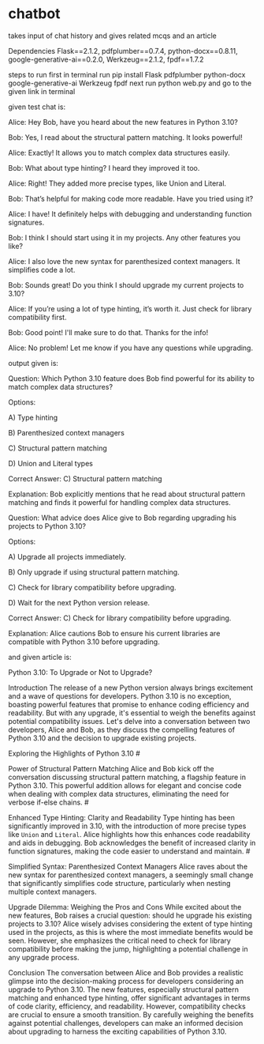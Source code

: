 # chatbot
takes input of chat history and gives related mcqs and an article

Dependencies
Flask==2.1.2, 
pdfplumber==0.7.4, 
python-docx==0.8.11, 
google-generative-ai==0.2.0, 
Werkzeug==2.1.2, 
fpdf==1.7.2

steps to run 
first in terminal run
pip install Flask pdfplumber python-docx google-generative-ai Werkzeug fpdf
next run 
python web.py
and go to the given link in terminal

given test chat is:

Alice: Hey Bob, have you heard about the new features in Python 3.10?

Bob: Yes, I read about the structural pattern matching. It looks powerful!

Alice: Exactly! It allows you to match complex data structures easily.

Bob: What about type hinting? I heard they improved it too.

Alice: Right! They added more precise types, like Union and Literal.

Bob: That’s helpful for making code more readable. Have you tried using it?

Alice: I have! It definitely helps with debugging and understanding function signatures.

Bob: I think I should start using it in my projects. Any other features you like?

Alice: I also love the new syntax for parenthesized context managers. It simplifies code a lot.

Bob: Sounds great! Do you think I should upgrade my current projects to 3.10?

Alice: If you’re using a lot of type hinting, it’s worth it. Just check for library compatibility first.

Bob: Good point! I'll make sure to do that. Thanks for the info!

Alice: No problem! Let me know if you have any questions while upgrading.

output given is:

Question: Which Python 3.10 feature does Bob find powerful for its ability to match complex data structures?

Options:

A) Type hinting

B) Parenthesized context managers

C) Structural pattern matching

D) Union and Literal types

Correct Answer: C) Structural pattern matching

Explanation: Bob explicitly mentions that he read about structural pattern matching and finds it powerful for handling complex data structures.

Question: What advice does Alice give to Bob regarding upgrading his projects to Python 3.10?

Options:

A) Upgrade all projects immediately.

B) Only upgrade if using structural pattern matching.

C) Check for library compatibility before upgrading.

D) Wait for the next Python version release.

Correct Answer: C) Check for library compatibility before upgrading.

Explanation: Alice cautions Bob to ensure his current libraries are compatible with Python 3.10 before upgrading.

and given article is:

Python 3.10: To Upgrade or Not to Upgrade?

Introduction 
The release of a new Python version always brings excitement and a wave of questions for developers. Python 3.10 is no exception, boasting powerful features that promise to enhance coding efficiency and readability. But with any upgrade, it's essential to weigh the benefits against potential compatibility issues. Let's delve into a conversation between two developers, Alice and Bob, as they discuss the compelling features of Python 3.10 and the decision to upgrade existing projects.

Exploring the Highlights of Python 3.10 #

Power of Structural Pattern Matching Alice and Bob kick off the conversation discussing structural pattern matching, a flagship feature in Python 3.10. This powerful addition allows for elegant and concise code when dealing with complex data structures, eliminating the need for verbose if-else chains. #

Enhanced
Type Hinting: Clarity and Readability Type hinting has been significantly improved in 3.10, with the introduction of more precise types like `Union` and `Literal`. Alice highlights how this enhances code readability and aids in debugging. Bob acknowledges the benefit of increased clarity in function signatures, making the code easier to understand and maintain. #

Simplified
Syntax: Parenthesized Context Managers Alice raves about the new syntax for parenthesized context managers, a seemingly small change that significantly simplifies code structure, particularly when nesting multiple context managers.

Upgrade Dilemma: Weighing the Pros and Cons While excited about the new features, Bob raises a crucial question: should he upgrade his existing projects to 3.10? Alice wisely advises considering the extent of type hinting used in the projects, as this is where the most immediate benefits would be seen. However, she emphasizes the critical need to check for library compatibility before making the jump, highlighting a potential challenge in any upgrade process.

Conclusion 
The conversation between Alice and Bob provides a realistic glimpse into the decision-making process for developers considering an upgrade to Python 3.10. The new features, especially structural pattern matching and enhanced type hinting, offer significant advantages in terms of code clarity, efficiency, and readability. However, compatibility checks are crucial to ensure a smooth transition. By carefully weighing the benefits against potential challenges, developers can make an informed decision about upgrading to harness the exciting capabilities of Python 3.10.
